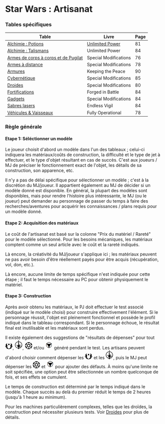 
# Star Wars : Artisanat

### Tables spécifiques
|Table|Livre|Page|
|---|---|---|
|[Alchimie : Potions](tables/alch_potions.md)|[Unlimited Power](https://thetrove.is/Books/Star%20Wars%20[multi]/FFG/Force%20and%20Destiny/Force%20and%20Destiny%20-%20(SWF52)%20Unlimited%20Power.pdf#page=84)|81|
|[Alchimie : Talismans](tables/alch_talismans.md)|Unlimited Power|84|
|[Armes de corps à corps et de Pugilat](tables/melee.md)|Special Modifications|76|
|[Armes à distance](tables/ranged.md)|Special Modifications|78|
|[Armures](tables/armor.md)|Keeping the Peace|90|
|[Cybernétique](tables/cyber.md)|Special Modifications|85|
|[Droides](tables/droid.md)|Special Modifications|80|
|[Fortifications](tables/fortifications.md)|Forged in Battle|84|
|[Gadgets](tables/gadgets.md)|Special Modifications|84|
|[Sabres lasers](tables/lightsaber.md)|Endless Vigil|84|
|[Véhicules & Vaisseaux](tables/vehicles.md)|Fully Operational|78|

### Règle générale
#### Etape 1: Séléctionner un modèle
Le joueur choisit d'abord un modèle dans l'un des tableaux ; celui-ci indiquera les matériaux/coûts de construction, la difficulté et le type de jet à effectuer, et le type d'objet résultant en cas de succès. C'est aux joueurs / MJ de préciser le fonctionnement exact de l'objet, les détails de sa construction, son apparence, etc.

Il n'y a pas de délai spécifique pour sélectionner un modèle ; c'est à la discrétion du MJ/joueur. Il appartient également au MJ de décider si un modèle donné est disponible. En général, la plupart des modèles sont disponibles, mais pour rendre l'histoire plus intéressante, le MJ (ou le joueur) peut demander au personnage de passer du temps à faire des recherches/aventures pour acquérir les connaissances / plans requis pour un modèle donné.

#### Etape 2: Acquisition des matériaux
Le coût de l'artisanat est basé sur la colonne "Prix du matériel / Rareté" pour le modèle sélectionné. Pour les besoins mécaniques, les matériaux comptent comme un seul article avec le coût et la rareté indiqués.

Là encore, la créativité du MJ/joueur s'applique ici ; les matériaux peuvent ne pas avoir besoin d'être réellement payés pour être acquis (récupération, vol, don, etc.).

Là encore, aucune limite de temps spécifique n'est indiquée pour cette étape ; il faut le temps nécessaire au PC pour obtenir physiquement le matériel.

#### Etape 3: Construction
Après avoir obtenu les matériaux, le PJ doit effectuer le test associé (indiqué sur le modèle choisi) pour construire effectivement l'élément. Si le personnage réussit, l'objet est pleinement fonctionnel et possède le profil indiqué dans le tableau correspondant. Si le personnage échoue, le résultat final est inutilisable et les matériaux sont perdus.

Il existe également des suggestions de "résultats de dépenses" pour tout <img src="images/advantage.png" width="24">, <img src="images/triomphe.png" width="24">, <img src="images/threat.png" width="24"> et/ou <img src="images/despair.png" width="24"> généré pendant le test. Les artisans peuvent d'abord choisir comment dépenser les <img src="images/advantage.png" width="24"> et les <img src="images/triomphe.png" width="24">, puis le MJ peut dépenser les <img src="images/threat.png" width="24"> et <img src="images/despair.png" width="24"> pour ajouter des défauts. À moins qu'une limite ne soit spécifiée, une option peut être sélectionnée un nombre quelconque de fois, et ses effets se cumulent.

Le temps de construction est déterminé par le temps indiqué dans le modèle. Chaque succès au delà du premier réduit le temps de 2 heures (jusqu'à 1 heure au minimum).

Pour les machines particulièrement complexes, telles que les droïdes, la construction peut nécessiter plusieurs tests. Voir [Droides](tables/droid.md) pour plus de détails.
